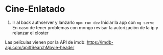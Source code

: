 # Cine-Enlatado
1. Ir al back authserver y lanzarlo ```npm run dev```
Iniciar la app con ```ng serve```
En caso de tener problemas con mongo revisar la autorización de la ip y relanzar el closter

Las películas vienen por la API de imdb: https://imdb-api.com/api#SearchMovie-header

